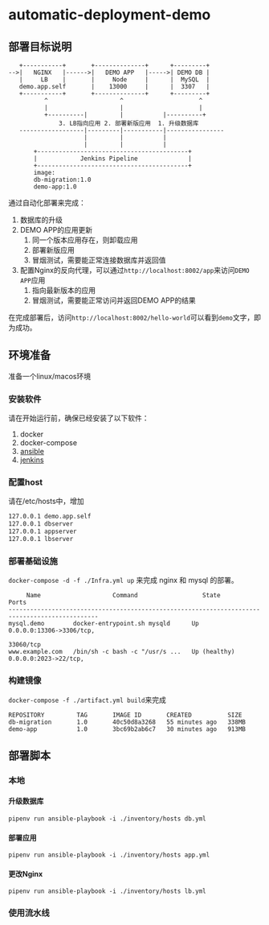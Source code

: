 # automatic-deployment-demo

## 部署目标说明

``` ascii
   +-----------+       +--------------+      +---------+    
-->|   NGINX   |------>|   DEMO APP   |----->| DEMO DB |    
   |     LB    |       |     Node     |      |  MySQL  |    
   demo.app.self       |    13000     |      |  3307   |    
   +-----------+       +--------------+      +---------+    
          ^                    ^                     ^      
          |                    |                     |      
          +----------|         |           |----------+     
              3. LB指向应用 2. 部署新版应用  1. 升级数据库  
   ------------------|---------|-----------|----------------
                     |         |           |                
                     |         |           |                
       +------------------------------------------+         
       |            Jenkins Pipeline              |         
       +------------------------------------------+      
       image:   
       db-migration:1.0  
       demo-app:1.0                                        
```

通过自动化部署来完成：

1. 数据库的升级
1. DEMO APP的应用更新
   1. 同一个版本应用存在，则卸载应用
   1. 部署新版应用
   1. 冒烟测试，需要能正常连接数据库并返回值
1. 配置Nginx的反向代理，可以通过`http://localhost:8002/app`来访问`DEMO APP`应用
   1. 指向最新版本的应用
   2. 冒烟测试，需要能正常访问并返回DEMO APP的结果

在完成部署后，访问`http://localhost:8002/hello-world`可以看到`demo`文字，即为成功。

## 环境准备

准备一个linux/macos环境

### 安装软件

请在开始运行前，确保已经安装了以下软件：

1. docker
1. docker-compose
1. [ansible](https://docs.ansible.com/ansible/2.3/intro_installation.html)
1. [jenkins](https://www.jenkins.io/doc/book/installing/war-file/)

### 配置host

请在/etc/hosts中，增加

``` bash
127.0.0.1 demo.app.self
127.0.0.1 dbserver
127.0.0.1 appserver
127.0.0.1 lbserver
```

### 部署基础设施
`docker-compose -d -f ./Infra.yml up`
来完成 nginx 和 mysql 的部署。

``` docker
     Name                    Command                  State                   Ports
-----------------------------------------------------------------------------------------------
mysql.demo        docker-entrypoint.sh mysqld      Up             0.0.0.0:13306->3306/tcp,
                                                                  33060/tcp
www.example.com   /bin/sh -c bash -c "/usr/s ...   Up (healthy)   0.0.0.0:2023->22/tcp,
```

### 构建镜像
`docker-compose -f ./artifact.yml build`来完成

``` docker
REPOSITORY         TAG       IMAGE ID       CREATED          SIZE
db-migration       1.0       40c50d8a3268   55 minutes ago   338MB
demo-app           1.0       3bc69b2ab6c7   30 minutes ago   913MB
```

## 部署脚本

### 本地

#### 升级数据库
`pipenv run ansible-playbook -i ./inventory/hosts db.yml`
#### 部署应用
`pipenv run ansible-playbook -i ./inventory/hosts app.yml`
#### 更改Nginx
`pipenv run ansible-playbook -i ./inventory/hosts lb.yml`
### 使用流水线
